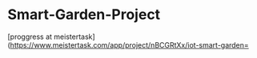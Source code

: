 # Smart-Garden-Project

[proggress at meistertask](https://www.meistertask.com/app/project/nBCGRtXx/iot-smart-garden=

